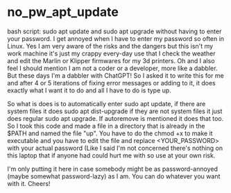 # no_pw_apt_update
bash script: sudo apt update and sudo apt upgrade without having to enter your password. 
I get annoyed when I have to enter my password so often in Linux. Yes I am very aware of the risks and the dangers but this isn't my work machine it's just my crappy every-day use that I check the weather and edit the Marlin or Klipper firmwares for my 3d printers. Oh and I also feel I should mention I am not a coder or a developer, more like a dabbler. But these days I'm a dabbler with ChatGPT! So I asked it to write this for me and after 4 or 5 iterations of fixing error messages or adding to it, it does exactly what I want it to do and all I have to do is type up.

So what is does is to automatically enter sudo apt update, if there are system files it does sudo apt dist-upgrade if they are not system files it just does regular sudo apt upgrade. If autoremove is mentioned it does that too. So I took this code and made a file in a directory that is already in the $PATH and named the file "up". You have to do the chmod +x to make it executable and you have to edit the file and replace <YOUR_PASSWORD> with your actual password (Like I said I'm not concerned there's nothing on this laptop that if anyone had could hurt me with so use at your own risk.

I'm only putting it here in case somebody might be as password-annoyed (maybe somewhat password-lazy) as I am. You can do whatever you want with it. Cheers! 
